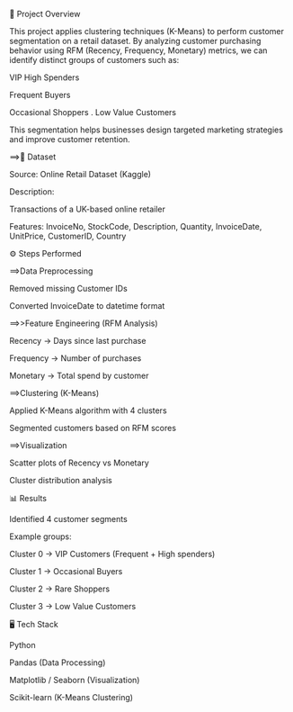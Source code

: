 📌 Project Overview

This project applies clustering techniques (K-Means) to perform customer segmentation on a retail dataset.
By analyzing customer purchasing behavior using RFM (Recency, Frequency, Monetary) metrics, we can identify distinct groups of customers such as:

VIP High Spenders

Frequent Buyers

Occasional Shoppers
.
Low Value Customers

This segmentation helps businesses design targeted marketing strategies and improve customer retention.

==>📂 Dataset

Source: Online Retail Dataset (Kaggle)

Description:

Transactions of a UK-based online retailer

Features: InvoiceNo, StockCode, Description, Quantity, InvoiceDate, UnitPrice, CustomerID, Country

⚙️ Steps Performed

==>Data Preprocessing

Removed missing Customer IDs

Converted InvoiceDate to datetime format

==>>Feature Engineering (RFM Analysis)

Recency → Days since last purchase

Frequency → Number of purchases

Monetary → Total spend by customer

==>Clustering (K-Means)

Applied K-Means algorithm with 4 clusters

Segmented customers based on RFM scores

==>Visualization

Scatter plots of Recency vs Monetary

Cluster distribution analysis

📊 Results

Identified 4 customer segments

Example groups:

Cluster 0 → VIP Customers (Frequent + High spenders)

Cluster 1 → Occasional Buyers

Cluster 2 → Rare Shoppers

Cluster 3 → Low Value Customers

🖥️ Tech Stack

Python

Pandas (Data Processing)

Matplotlib / Seaborn (Visualization)

Scikit-learn (K-Means Clustering)

